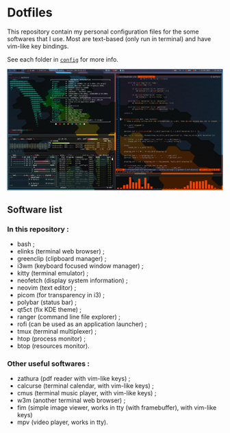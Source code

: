 # Dotfiles

This repository contain my personal configuration files for the some softwares that I use. Most are text-based (only run in terminal) and have vim-like key bindings.

See each folder in [`config`](config) for more info.

![Screenshot](screenshots/Screenshot_20230527_222935.png)

## Software list
### In this repository :
- bash ;
- elinks (terminal web browser) ;
- greenclip (clipboard manager) ;
- i3wm (keyboard focused window manager) ;
- kitty (terminal emulator) ;
- neofetch (display system information) ;
- neovim (text editor) ;
- picom (for transparency in i3) ;
- polybar (status bar) ;
- qt5ct (fix KDE theme) ;
- ranger (command line file explorer) ;
- rofi (can be used as an application launcher) ;
- tmux (terminal multiplexer) ;
- htop (process monitor) ;
- btop (resources monitor).

### Other useful softwares :
- zathura (pdf reader with vim-like keys) ;
- calcurse (terminal calendar, with vim-like keys) ;
- cmus (terminal music player, with vim-like keys) ;
- w3m (another terminal web browser) ;
- fim (simple image viewer, works in tty (with framebuffer), with vim-like keys)
- mpv (video player, works in tty).
